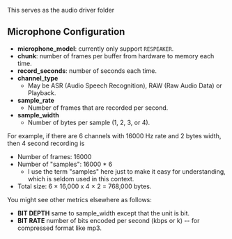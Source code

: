 This serves as the audio driver folder

## Microphone Configuration

* **microphone_model**: currently only support `RESPEAKER`.
* **chunk**: number of frames per buffer from hardware to memory each time.
* **record_seconds**: number of seconds each time.
* **channel_type**
  * May be ASR (Audio Speech Recognition), RAW (Raw Audio Data) or Playback.
* **sample_rate**
  * Number of frames that are recorded per second.
* **sample_width**
  * Number of bytes per sample (1, 2, 3, or 4).

For example, if there are 6 channels with 16000 Hz rate and 2 bytes width, then 4 second recording is
* Number of frames: 16000
* Number of "samples": 16000 * 6
  * I use the term "samples" here just to make it easy for understanding, which is seldom used in this context.
* Total size: 6 × 16,000 x 4 × 2 = 768,000 bytes.

You might see other metrics elsewhere as follows:

* **BIT DEPTH** same to sample_width except that the unit is bit.
* **BIT RATE** number of bits encoded per second (kbps or k) -- for compressed format like mp3.
